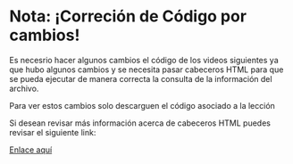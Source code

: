 # Nota: ¡Correción de Código por cambios!

Es necesrio hacer algunos cambios el código de los videos siguientes ya que hubo algunos cambios y se necesita pasar cabeceros HTML para que se pueda ejecutar de manera correcta la consulta de la información del archivo.

Para ver estos cambios solo descarguen el código asociado a la lección

Si desean revisar más información acerca de cabeceros HTML puedes revisar el siguiente link:

[Enlace aquí](https://developer.mozilla.org/es/docs/Learn/HTML/Introduction_to_HTML/The_head_metadata_in_HTML)